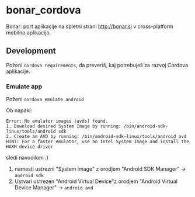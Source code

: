 # bonar_cordova
Bonar: port aplikacije na spletni strani http://bonar.si v cross-platform mobilno aplikacijo.

## Development
Poženi `cordova requirements`, da preveriš, kaj potrebuješ za razvoj Cordova aplikacije.

### Emulate app
Poženi `cordova emulate android`

Ob napaki:
```
Error: No emulator images (avds) found.
1. Download desired System Image by running: /bin/android-sdk-linux/tools/android sdk
2. Create an AVD by running: /bin/android-sdk-linux/tools/android avd
HINT: For a faster emulator, use an Intel System Image and install the HAXM device driver
```
sledi navodilom :)
1. namesti ustrezni "System image" z orodjem "Android SDK Manager" -> `android sdk`
2. Ustvari ustrezen "Android Virtual Device"z orodjem "Android Virtual Device Manager" -> `android avd`